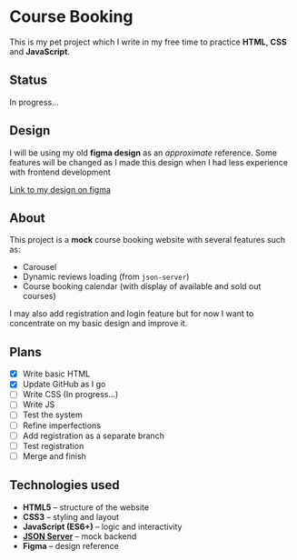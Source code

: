 # Course Booking
This is my pet project which I write in my free time to practice **HTML**, **CSS** and **JavaScript**.

## Status
In progress...

## Design
I will be using my old **figma design** as an *approximate* reference. Some features will be changed as I made this design when I had less experience with frontend development

[Link to my design on figma](https://www.figma.com/design/8ryiOzoqtBdeDIqmVK78Sh/Lab1?node-id=0-1&t=pJXFw8p939HH3DNR-1)


## About
This project is a **mock** course booking website with several features such as:
- Carousel
- Dynamic reviews loading (from `json-server`)
- Course booking calendar (with display of available and sold out courses)

I may also add registration and login feature but for now I want to concentrate on my basic design and improve it.

## Plans
- [x] Write basic HTML  
- [x] Update GitHub as I go  
- [ ] Write CSS (In progress...)
- [ ] Write JS  
- [ ] Test the system
- [ ] Refine imperfections
- [ ] Add registration as a separate branch  
- [ ] Test registration  
- [ ] Merge and finish

## Technologies used
- **HTML5** – structure of the website  
- **CSS3** – styling and layout  
- **JavaScript (ES6+)** – logic and interactivity  
- **[JSON Server](https://github.com/typicode/json-server)** – mock backend
- **Figma** – design reference
